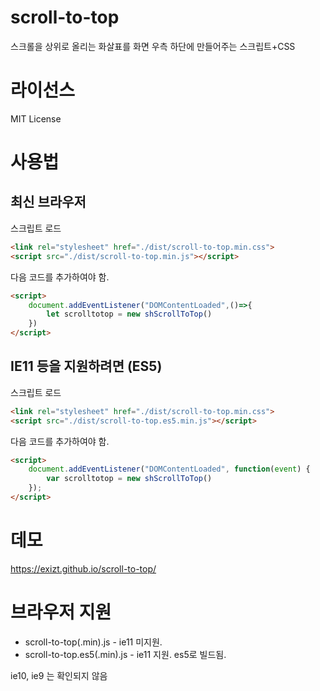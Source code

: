 # scroll-to-top

스크롤을 상위로 올리는 화살표를 화면 우측 하단에 만들어주는 스크립트+CSS


# 라이선스

MIT License


# 사용법
## 최신 브라우저 
스크립트 로드
```html
<link rel="stylesheet" href="./dist/scroll-to-top.min.css">
<script src="./dist/scroll-to-top.min.js"></script>
```

다음 코드를 추가하여야 함.
```html
<script>
    document.addEventListener("DOMContentLoaded",()=>{
        let scrolltotop = new shScrollToTop()
    })
</script>
```


## IE11 등을 지원하려면 (ES5)
스크립트 로드
```html
<link rel="stylesheet" href="./dist/scroll-to-top.min.css">
<script src="./dist/scroll-to-top.es5.min.js"></script>
```

다음 코드를 추가하여야 함.
```html
<script>
    document.addEventListener("DOMContentLoaded", function(event) { 
        var scrolltotop = new shScrollToTop()
    });
</script>
```


# 데모

https://exizt.github.io/scroll-to-top/


# 브라우저 지원
* scroll-to-top(.min).js - ie11 미지원. 
* scroll-to-top.es5(.min).js - ie11 지원. es5로 빌드됨.

ie10, ie9 는 확인되지 않음